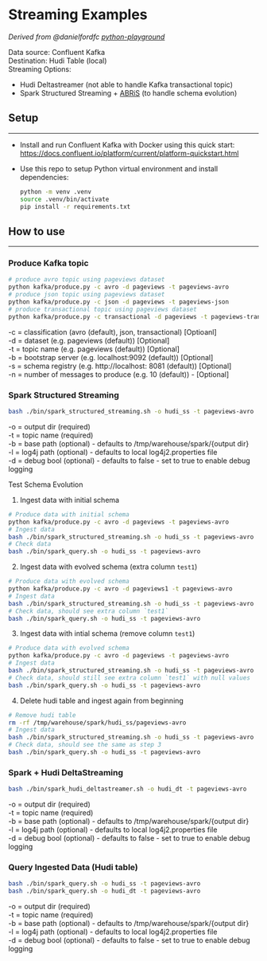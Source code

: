 # Streaming Examples
*Derived from @danielfordfc [python-playground](https://github.com/danielfordfc/python-playground)*

Data source: Confluent Kafka \
Destination: Hudi Table (local) \
Streaming Options:
- Hudi Deltastreamer (not able to handle Kafka transactional topic)
- Spark Structured Streaming + [ABRiS](https://github.com/AbsaOSS/ABRiS/tree/master) (to handle schema evolution)

## Setup
---
- Install and run Confluent Kafka with Docker using this quick start: https://docs.confluent.io/platform/current/platform-quickstart.html

- Use this repo to setup Python virtual environment and install dependencies: 
    ```bash
    python -m venv .venv
    source .venv/bin/activate
    pip install -r requirements.txt
    ```

## How to use
---

### Produce Kafka topic
```bash
# produce avro topic using pageviews dataset
python kafka/produce.py -c avro -d pageviews -t pageviews-avro
# produce json topic using pageviews dataset
python kafka/produce.py -c json -d pageviews -t pageviews-json
# produce transactional topic using pageviews dataset
python kafka/produce.py -c transactional -d pageviews -t pageviews-trans
```

-c = classification (avro (default), json, transactional) [Optioanl] \
-d = dataset (e.g. pageviews (default)) [Optional] \
-t = topic name (e.g. pageviews (default)) [Optional] \
-b = bootstrap server (e.g. localhost:9092 (default)) [Optional] \
-s = schema registry (e.g. http://localhost: 8081 (default)) [Optional] \
-n = number of messages to produce (e.g. 10 (default)) - [Optional]


### Spark Structured Streaming
```bash
bash ./bin/spark_structured_streaming.sh -o hudi_ss -t pageviews-avro
```

-o = output dir (required) \
-t = topic name (required) \
-b = base path (optional) - defaults to /tmp/warehouse/spark/{output dir} \
-l = log4j path (optional) - defaults to local log4j2.properties file \
-d = debug bool (optional) - defaults to false - set to true to enable debug logging

Test Schema Evolution
1. Ingest data with initial schema
```bash
# Produce data with initial schema
python kafka/produce.py -c avro -d pageviews -t pageviews-avro
# Ingest data
bash ./bin/spark_structured_streaming.sh -o hudi_ss -t pageviews-avro
# Check data
bash ./bin/spark_query.sh -o hudi_ss -t pageviews-avro
```

2. Ingest data with evolved schema (extra column `test1`)
```bash
# Produce data with evolved schema
python kafka/produce.py -c avro -d pageviews1 -t pageviews-avro
# Ingest data
bash ./bin/spark_structured_streaming.sh -o hudi_ss -t pageviews-avro
# Check data, should see extra column `test1`
bash ./bin/spark_query.sh -o hudi_ss -t pageviews-avro
```

3. Ingest data with intial schema (remove column `test1`)
```bash
# Produce data with evolved schema
python kafka/produce.py -c avro -d pageviews -t pageviews-avro
# Ingest data
bash ./bin/spark_structured_streaming.sh -o hudi_ss -t pageviews-avro
# Check data, should still see extra column `test1` with null values
bash ./bin/spark_query.sh -o hudi_ss -t pageviews-avro
```

4. Delete hudi table and ingest again from beginning
```bash
# Remove hudi table
rm -rf /tmp/warehouse/spark/hudi_ss/pageviews-avro
# Ingest data
bash ./bin/spark_structured_streaming.sh -o hudi_ss -t pageviews-avro
# Check data, should see the same as step 3
bash ./bin/spark_query.sh -o hudi_ss -t pageviews-avro
```


### Spark + Hudi DeltaStreaming
```bash
bash ./bin/spark_hudi_deltastreamer.sh -o hudi_dt -t pageviews-avro
```

-o = output dir (required) \
-t = topic name (required) \
-b = base path (optional) - defaults to /tmp/warehouse/spark/{output dir} \
-l = log4j path (optional) - defaults to local log4j2.properties file \
-d = debug bool (optional) - defaults to false - set to true to enable debug logging


### Query Ingested Data (Hudi table)
```bash
bash ./bin/spark_query.sh -o hudi_ss -t pageviews-avro
bash ./bin/spark_query.sh -o hudi_dt -t pageviews-avro
```

-o = output dir (required) \
-t = topic name (required) \
-b = base path (optional) - defaults to /tmp/warehouse/spark/{output dir} \
-l = log4j path (optional) - defaults to local log4j2.properties file \
-d = debug bool (optional) - defaults to false - set to true to enable debug logging
